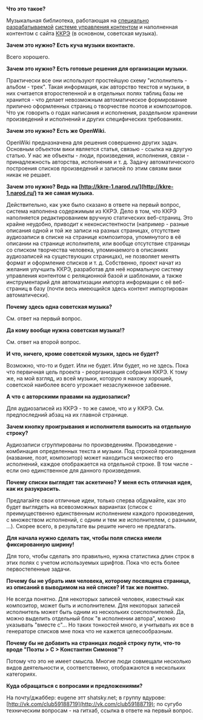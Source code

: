 **Что это такое?**

Музыкальная библиотека, работающая на [специально разрабатываемой](https://github.com/shatsky/djmuslib) [системе управления контентом](http://ru.wikipedia.org/wiki/%D0%A1%D0%B8%D1%81%D1%82%D0%B5%D0%BC%D0%B0_%D1%83%D0%BF%D1%80%D0%B0%D0%B2%D0%BB%D0%B5%D0%BD%D0%B8%D1%8F_%D1%81%D0%BE%D0%B4%D0%B5%D1%80%D0%B6%D0%B8%D0%BC%D1%8B%D0%BC) и наполненная контентом с сайта [ККРЭ](http://kkre-1.narod.ru/) (в основном, советская музыка).

**Зачем это нужно? Есть куча музыки вконтакте.**

Всего хорошего.

**Зачем это нужно? Есть готовые решения для организации музыки.**

Практически все они используют простейшую схему "исполнитель - альбом - трек". Такая информация, как авторство текстов и музыки, в них считается второстепенной и в отдельных полях таблиц базы не хранится - что делает невозможным автоматическое формирование прилично оформленных страниц о творчестве поэтов и композиторов. Что уж говорить о годах написания и исполнения, раздельном хранении произведений и исполнений и других специфических требованиях.

**Зачем это нужно? Есть же OpenWiki.**

OpenWiki предназначена для решения совершенно других задач. Основным объектом вики является статья, связью - ссылка на другую статью. У нас же объекты - люди, произведения, исполнения, связи - принадлежность авторства, исполнения и т. д. Задачу автоматического построения списков произведений и записей по этим связям вики никак не решает.

**Зачем это нужно? Ведь на [http://kkre-1.narod.ru/](http://kkre-1.narod.ru/) та же самая музыка.**

Действительно, как уже было сказано в ответе на первый вопрос, система наполнена содержимым из ККРЭ. Дело в том, что ККРЭ наполняется редактированием вручную статических веб-страниц. Это крайне неудобно, приводит к неконсистентности (например - разные описания одной и той же записи на разных страницах, отсутствие аудиозаписи в списке на странице композитора, упомянутого в её описании на странице исполнителя, или вообще отсутствие страницы со списком творчества человека, упоминаемого в описаниях аудиозаписей на существующих страницах), не позволяет менять формат и оформление списков и т. д. Собственно, проект начат из желания улучшить ККРЭ, разработав для неё нормальную систему управления контентом с реляционной базой и шаблонами, а также инструментарий для автоматизации импорта информации с её веб-страниц в базу (почти весь имеющийся здесь контент импортирован автоматически).

**Почему здесь одна советская музыка?**

См. ответ на первый вопрос.

**Да кому вообще нужна советская музыка!?**

См. ответ на второй вопрос.

**И что, ничего, кроме советской музыки, здесь не будет?**

Возможно, что-то и будет. Или не будет. Или будет, но не здесь. Пока что первичная цель проекта - реорганизация собрания ККРЭ. К тому же, на мой взгляд, из всей музыки, которую я нахожу хорошей, советской наиболее всего угрожает незаслуженное забвение.

**А что с авторскими правами на аудиозаписи?**

Для аудиозаписей из ККРЭ - то же самое, что и у ККРЭ. См. предпоследний абзац на их главной странице.

**Зачем кнопку проигрывания и исполнителя выносить на отдельную строку?**

Аудиозаписи сгруппированы по произведениям. Произведение - комбинация определенных текста и музыки. Под строкой произведения (название, поэт, композитор) может находиться множество его исполнений, каждое отображается на отдельной строке. В том числе - если оно единственное для данного произведения.

**Почему списки выглядят так аскетично? У меня есть отличная идея, как их разукрасить.**

Предлагайте свои отличные идеи, только сперва обдумайте, как это будет выглядеть на всевозможных вариантах (список с преимущественно единственным исполнением каждого произведения, с множеством исполнений, с одним и тем же исполнителем, с разными, ...). Скорее всего, в результате вы решите ничего не предлагать.

**Для начала нужно сделать так, чтобы поля списка имели фиксированную ширину!**

Для того, чтобы сделать это правильно, нужна статистика длин строк в этих полях с учетом используемых шрифтов. Пока что есть более первостепенные задачи.

**Почему бы не убрать имя человека, которому посвящена страница, из описаний в выводимом на ней списке? И так же понятно.**

Не всегда понятно. Для некоторых записей человек, известный как композитор, может быть и исполнителем. Для некоторых записей исполнитель может быть одним из нескольких соисполнителей. Да, можно выделить отдельный блок "в исполнении автора", можно указывать "вместе с"... Но таких тонкостей много, и учитывать их все в генераторе списков мне пока что не кажется целесообразным.

**Почему бы не добавить на страницах людей строку пути, что-то вроде "Поэты > С > Константин Симонов"?**

Потому что это не имеет смысла. Многие люди совмещали несколько видов деятельности и, соответственно, отображаются в нескольких категориях.

**Куда обращаться с вопросами и предложениями?**

На почту/джаббер: eugene этт shatsky.net; в группу вдурове: [http://vk.com/club59188719](http://vk.com/club59188719); по сугубо техническим вопросам - на гитхаб, ссылка в ответе на первый вопрос.
